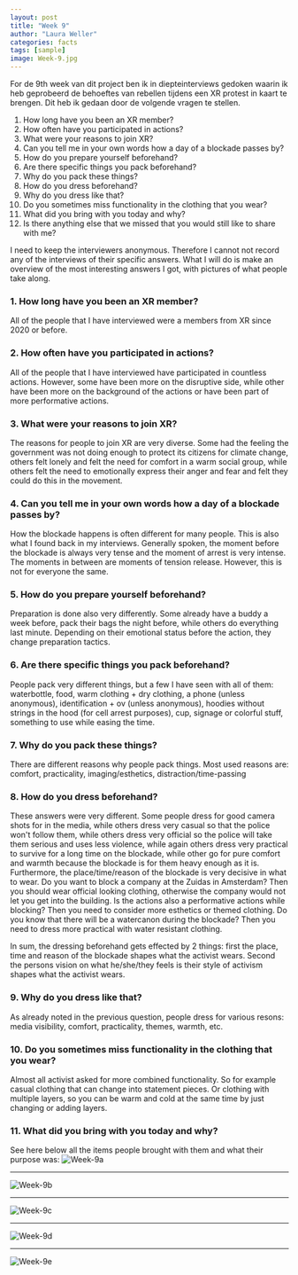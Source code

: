 ```yaml
---
layout: post
title: "Week 9"
author: "Laura Weller"
categories: facts
tags: [sample]
image: Week-9.jpg
---
```


For de 9th week van dit project ben ik in diepteinterviews gedoken waarin ik heb geprobeerd de behoeftes van rebellen tijdens een XR protest in kaart te brengen. Dit heb ik gedaan door de volgende vragen te stellen.

1. How long have you been an XR member?
2. How often have you participated in actions?
3. What were your reasons to join XR?
4. Can you tell me in your own words how a day of a blockade passes by?
5. How do you prepare yourself beforehand?
6. Are there specific things you pack beforehand?
7. Why do you pack these things?
8. How do you dress beforehand? 
9. Why do you dress like that?
10. Do you sometimes miss functionality in the clothing that you wear? 
11. What did you bring with you today and why?
12. Is there anything else that we missed that you would still like to share with me? 

I need to keep the interviewers anonymous. Therefore I cannot not record any of the interviews of their specific answers. What I will do is make an overview of the most interesting answers I got, with pictures of what people take along.

### 1. How long have you been an XR member?
All of the people that I have interviewed were a members from XR since 2020 or before.

### 2. How often have you participated in actions?
All of the people that I have interviewed have participated in countless actions. However, some have been more on the disruptive side, while other have been more on the background of the actions or have been part of more performative actions. 

### 3. What were your reasons to join XR?
The reasons for people to join XR are very diverse. Some had the feeling the government was not doing enough to protect its citizens for climate change, others felt lonely and felt the need for comfort in a warm social group, while others felt the need to emotionally express their anger and fear and felt they could do this in the movement.  

### 4. Can you tell me in your own words how a day of a blockade passes by?
How the blockade happens is often different for many people. This is also what I found back in my interviews. Generally spoken, the moment before the blockade is always very tense and the moment of arrest is very intense. The moments in between are moments of tension release. However, this is not for everyone the same.

### 5. How do you prepare yourself beforehand?
Preparation is done also very differently. Some already have a buddy a week before, pack their bags the night before, while others do everything last minute. Depending on their emotional status before the action, they change preparation tactics. 

### 6. Are there specific things you pack beforehand?
People pack very different things, but a few I have seen with all of them: waterbottle, food, warm clothing + dry clothing, a phone (unless anonymous), identification + ov (unless anonymous), hoodies without strings in the hood (for cell arrest purposes), cup, signage or colorful stuff, something to use while easing the time. 

### 7. Why do you pack these things?
There are different reasons why people pack things. Most used reasons are: comfort, practicality, imaging/esthetics, distraction/time-passing

### 8. How do you dress beforehand? 
These answers were very different. Some people dress for good camera shots for in the media, while others dress very casual so that the police won't follow them, while others dress very official so the police will take them serious and uses less violence, while again others dress very practical to survive for a long time on the blockade, while other go for pure comfort and warmth because the blockade is for them heavy enough as it is. Furthermore, the place/time/reason of the blockade is very decisive in what to wear. Do you want to block a company at the Zuidas in Amsterdam? Then you should wear official looking clothing, otherwise the company would not let you get into the building. Is the actions also a performative actions while blocking? Then you need to consider more esthetics or themed clothing. Do you know that there will be a watercanon during the blockade? Then you need to dress more practical with water resistant clothing. 

In sum, the dressing beforehand gets effected by 2 things: first the place, time and reason of the blockade shapes what the activist wears. Second the persons vision on what he/she/they feels is their style of activism shapes what the activist wears. 

### 9. Why do you dress like that?
As already noted in the previous question, people dress for various resons: media visibility, comfort, practicality, themes, warmth, etc.

### 10. Do you sometimes miss functionality in the clothing that you wear? 
Almost all activist asked for more combined functionality. So for example casual clothing that can change into statement pieces. Or clothing with multiple layers, so you can be warm and cold at the same time by just changing or adding layers. 

### 11. What did you bring with you today and why?
See here below all the items people brought with them and what their purpose was:
<img src="./assets/img/Week-9a.jpg" alt="Week-9a">

__________________________________________________________________

<img src="./assets/img/Week-9b.jpg" alt="Week-9b">

__________________________________________________________________

<img src="./assets/img/Week-9c.jpg" alt="Week-9c">

__________________________________________________________________

<img src="./assets/img/Week-9d.jpg" alt="Week-9d">

__________________________________________________________________

<img src="./assets/img/Week-9e.jpg" alt="Week-9e">
